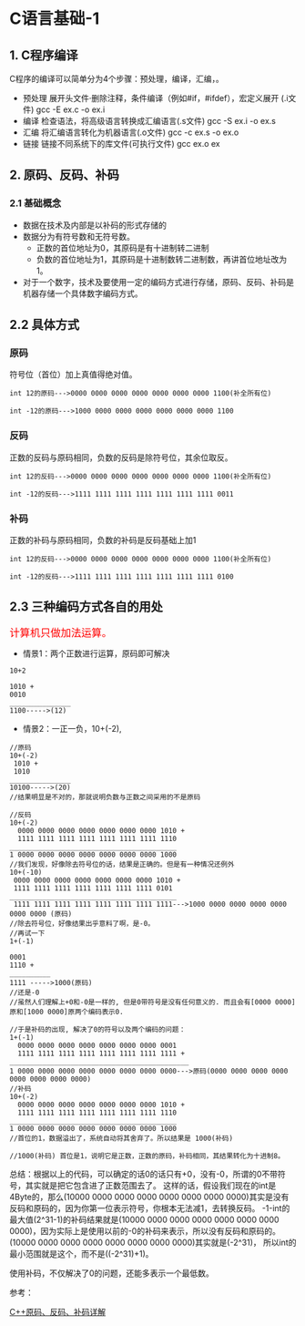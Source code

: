 # C语言基础-1

## 1. C程序编译
C程序的编译可以简单分为4个步骤：预处理，编译，汇编，。
- 预处理 展开头文件·删除注释，条件编译（例如#if，#ifdef），宏定义展开 (.i文件) gcc -E ex.c -o ex.i
- 编译 检查语法，将高级语言转换成汇编语言(.s文件) gcc -S ex.i -o ex.s
- 汇编 将汇编语言转化为机器语言(.o文件) gcc -c ex.s -o ex.o
- 链接 链接不同系统下的库文件(可执行文件) gcc ex.o ex

## 2. 原码、反码、补码
### 2.1 基础概念
- 数据在技术及内部是以补码的形式存储的
- 数据分为有符号数和无符号数。
  - 正数的首位地址为0，其原码是有十进制转二进制
  - 负数的首位地址为1，其原码是十进制数转二进制数，再讲首位地址改为1。
- 对于一个数字，技术及要使用一定的编码方式进行存储，原码、反码、补码是机器存储一个具体数字编码方式。

## 2.2 具体方式
### 原码
符号位（首位）加上真值得绝对值。

```
int 12的原码--->0000 0000 0000 0000 0000 0000 0000 1100(补全所有位)

int -12的原码--->1000 0000 0000 0000 0000 0000 0000 1100
```

### 反码
正数的反码与原码相同，负数的反码是除符号位，其余位取反。

```
int 12的反码--->0000 0000 0000 0000 0000 0000 0000 1100(补全所有位)

int -12的反码--->1111 1111 1111 1111 1111 1111 1111 0011
```

### 补码
正数的补码与原码相同，负数的补码是反码基础上加1
```
int 12的反码--->0000 0000 0000 0000 0000 0000 0000 1100(补全所有位)

int -12的反码--->1111 1111 1111 1111 1111 1111 1111 0100
```
## 2.3 三种编码方式各自的用处

<font size=4 color=red> 计算机只做加法运算。</font>

- 情景1：两个正数进行运算，原码即可解决

```
10+2

1010 +
0010
_______________
1100----->(12)
```

- 情景2：一正一负，10+(-2),

```
//原码
10+(-2)
 1010 +
 1010
_______________
10100----->(20)
//结果明显是不对的，那就说明负数与正数之间采用的不是原码

//反码
10+(-2)
  0000 0000 0000 0000 0000 0000 0000 1010 +
  1111 1111 1111 1111 1111 1111 1111 1110
_________________________________________
1 0000 0000 0000 0000 0000 0000 0000 1000
//我们发现，好像除去符号位的话，结果是正确的。但是有一种情况还例外
10+(-10)
 0000 0000 0000 0000 0000 0000 0000 1010 +
 1111 1111 1111 1111 1111 1111 1111 0101
_________________________________________
 1111 1111 1111 1111 1111 1111 1111 1111--->1000 0000 0000 0000 0000 0000 0000 (原码)
//除去符号位，好像结果出乎意料了啊，是-0。
//再试一下
1+(-1)

0001
1110 +
__________
1111 ----->1000(原码)
//还是-0
//虽然人们理解上+0和-0是一样的, 但是0带符号是没有任何意义的. 而且会有[0000 0000]原和[1000 0000]原两个编码表示0.

//于是补码的出现, 解决了0的符号以及两个编码的问题：
1+(-1)
  0000 0000 0000 0000 0000 0000 0000 0001
  1111 1111 1111 1111 1111 1111 1111 1111 +
____________________________________________
1 0000 0000 0000 0000 0000 0000 0000 0000--->原码(0000 0000 0000 0000 0000 0000 0000 0000)
//补码
10+(-2)
  0000 0000 0000 0000 0000 0000 0000 1010 +
  1111 1111 1111 1111 1111 1111 1111 1110
_________________________________________
1 0000 0000 0000 0000 0000 0000 0000 1000
//首位的1，数据溢出了，系统自动将其舍弃了。所以结果是 1000(补码)

//1000(补码) 首位是1，说明它是正数，正数的原码，补码相同，其结果转化为十进制8。

```
总结：根据以上的代码，可以确定的话0的话只有+0，没有-0，所谓的0不带符号，其实就是把它包含进了正数范围去了。
这样的话，假设我们现在的int是4Byte的，那么(10000 0000 0000 0000 0000 0000 0000 0000)其实是没有反码和原码的，因为你第一位表示符号，你根本无法减1，去转换反码。
-1-int的最大值(2^31-1)的补码结果就是(10000 0000 0000 0000 0000 0000 0000 0000)，因为实际上是使用以前的-0的补码来表示，所以没有反码和原码的。
(10000 0000 0000 0000 0000 0000 0000 0000)其实就是(-2^31)， 所以int的最小范围就是这个，而不是((-2^31)+1)。

使用补码，不仅解决了0的问题，还能多表示一个最低数。

参考： 

[C++原码、反码、补码详解](https://blog.csdn.net/wo17fang/article/details/52241682)